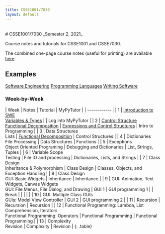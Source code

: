```yaml
---
title: CSSE1001/7030
layout: default
---
```

<br/>
# CSSE1001/7030
_Semester 2, 2021_<br/>

Course notes and tutorials for CSSE1001 and CSSE7030.

The combined one-page course notes (useful for printing) are available [here](/notes/all).

## Examples
[Software Engineering](/notes/software-engineering)
[Programming Languages](/notes/programming-languages)
[Writing Software](/notes/writing-software)

### Week-by-Week

| Week | Notes | Tutorial | MyPyTutor |
| ------------ |
| 1 | [Introduction to SWE](/notes/software-engineering)<br/>[Variables & Types](/notes/variables-types) | | Log into MyPyTutor |
| 2 | [Control Structure](/notes/control-structures)<br/>[Functional Decomposition](/notes/functional-decomp) | [Expressions and Control Structures](/tutorials/expressions-control-structures) | Intro to Programming |
| 3 | Data Structures<br/>Lists | [Functional Decomposition](/tutorials/functional-decomposition) | Control Structures |
| 4 | Dictionaries<br/>File Processing | Data Structures | Functions |
| 5 | Exceptions<br/>Object Oriented Programing | Debugging and Dictionaries | List, Strings, Tuples |
| 6 | Variable Scope<br/>Testing | File IO and processing | Dictionaries, Lists, and Strings |
| 7 | Class Design<br/>Inheritance & Polymorphism | Class Design | Classes, Objects, and Exception Handling |
| 8 | Class Design<br/>GUI: Basic Widgets | Inheritance | Inheritance |
| 9 | GUI: Animation, Text Widgets, Canvas Widgets<br/>GUI: File Menus, File Dialog, and Drawing | GUI 1 | GUI programming 1 |
| Break | | | | |
| 10 | GUI: Multiple Class GUIs<br/>GUIs: Model View Controller | GUI 2 | GUI programming 2 |
| 11 | Recursion | Recursion | Recursion |
| 12 | Functional Programming: Lambda, List Comprehension, Iterators<br/>Functional Programming: Operators | Functional Programming | Functional Programming |
| 13 | Complexity<br/>Revision | Complexity | Revision |
{: .table}
